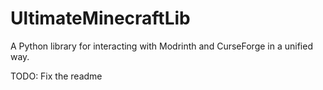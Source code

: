 # UltimateMinecraftLib

A Python library for interacting with Modrinth and CurseForge in a unified way.

TODO: Fix the readme